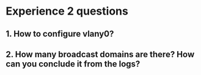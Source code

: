 # Experience 2 questions

## 1. How to configure vlany0?


## 2. How many broadcast domains are there? How can you conclude it from the logs?
